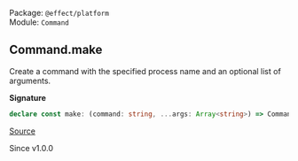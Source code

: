 Package: `@effect/platform`<br />
Module: `Command`<br />

## Command.make

Create a command with the specified process name and an optional list of
arguments.

**Signature**

```ts
declare const make: (command: string, ...args: Array<string>) => Command
```

[Source](https://github.com/Effect-TS/effect/tree/main/packages/platform/src/Command.ts#L182)

Since v1.0.0